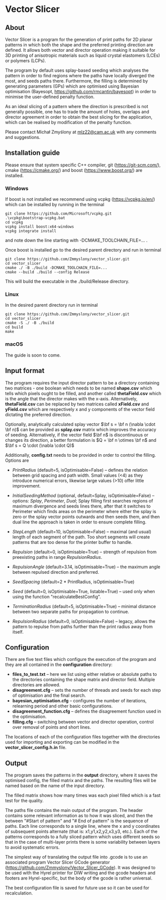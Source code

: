 # Vector Slicer

## About
Vector Slicer is a program for the generation of print paths for 2D planar patterns in which both the shape 
and the preferred printing direction are defined. It allows both vector and director operation making it suitable
for 3D printing of anisotropic materials such as liquid crystal elastomers (LCEs) or polymers (LCPs). 

The program by default uses splay-based seeding which analyses the pattern in order to find regions where the paths 
have locally diverged the most, and seeds paths there. Furthermore, the filling is determined by generating parameters
(GPs) which are optimised using Bayesian optimisation (Bayesopt, https://github.com/rmcantin/bayesopt) in order
to minimise the user-defined penalty function. 

As an ideal slicing of a pattern where the direction is prescribed is not generally possible, one has to trade 
the amount of holes, overlaps and director agreement in order to obtain the best slicing for the application, which can be 
realised by modification of the penalty function.

Please contact Michał Zmyślony at mlz22@cam.ac.uk with any comments and suggestions.

[//]: # (## Requirements)

[//]: # (Boost library - https://www.boost.org/.)

## Installation guide
Please ensure that system specific C++ compiler, git (https://git-scm.com/), cmake (https://cmake.org/) and 
boost (https://www.boost.org/) are installed. 

### Windows
If boost is not installed we recommend using vcpkg (https://vcpkg.io/en/) which can be installed by running in the terminal
```
git clone https://github.com/Microsoft/vcpkg.git
.\vcpkg\bootstrap-vcpkg.bat
cd vcpkg
vcpkg install boost:x64-windows
vcpkg integrate install 
```
and note down the line starting with -DCMAKE_TOOLCHAIN_FILE=... .

Once boost is installed go to the desired parent directory and run in terminal
```
git clone https://github.com/Zmmyslony/vector_slicer.git
cd vector_slicer
cmake ./ -B ./build -DCMAKE_TOOLCHAIN_FILE=...
cmake --build ./build --config Release
```
This will build the executable in the ./build/Release directory.


### Linux
In the desired parent directory run in terminal
```
git clone https://github.com/Zmmyslony/vector_slicer.git
cd vector_slicer
cmake -S ./ -B ./build
cd build
make
```

### macOS
The guide is soon to come.

## Input format
The program requires the input director pattern to be a directory containing two matrices - one boolean which needs to be named
**shape.csv** which tells which pixels ought to be filled, and another called **thetaField.csv** which is the angle 
that the director makes with the x-axis. Alternatively, **thetaField.csv** can be replaced by two matrices called **xField.csv**
and **yField.csv**  which  are respectively x and y components of the vector field dictating the preferred direction.

Optionally, analytically calculated splay vector $\bf s = \bf n (\nabla \cdot \bf n)$ can be provided as **splay.csv** 
matrix which improves the accuracy of seeding. Alternatively, if the vector field $\bf n$ is discontinuous or changes 
its direction, a better formulation is $Q = \bf n \otimes \bf n$ and $\bf s = Q \cdot (\nabla \cdot Q)$

Additionally, **config.txt** needs to be provided in order to control the filling. Options are 
* _PrintRadius_ (default=5, isOptimisable=False) – defines the relation between grid spacing and path width. Small
  values (<4) as they introduce numerical errors, likewise large values (>10) offer little improvement.
* _InitialSeedingMethod_ (optional, default=Splay, isOptimisable=False) – options: _Splay_, _Perimeter_, _Dual_; Splay filling first searches 
  regions of maximum divergence and seeds lines there, after that it switches to Perimeter which finds areas on the 
  perimeter where either the splay is zero or the splay vector points outwards and then seeds them, and then dual line 
  the approach is taken in order to ensure complete filling. 
* _StepLength_ (default=10, isOptimisable=False) – maximal (and usual) length of each segment of the path. Too short segments will 
  create patterns that are too dense for the printer buffer to handle.


* _Repulsion_ (default=0, isOptimisable=True) – strength of repulsion from preexisting paths in range _RepulsionRadius_.
* _RepulsionAngle_ (default=3.14, isOptimisable=True) – the maximum angle between repulsed direction and preferred. 
* _SeedSpacing_ (default=2 * PrintRadius, isOptimisable=True)
* _Seed_ (default=0, isOptimisable=True, listable=True) –  used only when using the function "recalculateBestConfig".
* _TerminationRadius_ (default=5, isOptimisable=True) – minimal distance between two separate paths for 
  propagation to continue.
* _RepulsionRadius_ (default=0, isOptimisable=False) – legacy, allows the pattern to repulse from paths further
 than the print radius away from itself.

## Configuration
There are five text files which configure the execution of the program and they are all contained
in the <b>configuration</b> directory:

* <b>files_to_test.txt</b> – here we list using either relative or absolute paths to the directories containing the
  shape matrix and director field. Multiple directories are allowed.
* <b>disagreement.cfg</b> – sets the number of threads and seeds for each step of optimisation and the final search.
* <b>bayesian_optimisation.cfg</b> – configures the number of iterations, relearning period and other basic
  configurations.
* <b>disagreement_function.cfg</b> – defines the disagreement function used in the optimisation.
* <b>filling.cfg</b> – switching between vector and director operation, control over removal of points and short lines.

The locations of each of the configuration files together with the directories used for importing and exporting can
be modified in the **vector_slicer_config.h.in** file.

## Output

The program saves the patterns in the **output** directory, where it saves the optimised config, the filled matrix and
the paths. The resulting files will be named based on the name of the input directory.

The filled matrix shows how many times was each pixel filled which is a fast test for the quality.

The paths file contains the main output of the
program. The header contains some relevant information as to how it was sliced, and then the between "#Start of pattern"
and "# End of pattern" is the sequence of paths. Each line corresponds to a single line, where the x and y coordinates
of subsequent points alternate (that is: x1,y1,x2,y2,x3,y3, etc.). Each of the patterns corresponds to a fully sliced
pattern which uses different seeds so that in the case of multi-layer prints there is some variability between layers
to avoid systematic errors.

The simplest way of translating the output file into .gcode is to use an associated program Vector Slicer GCode generator
(https://github.com/Zmmyslony/Vector_Slicer_GCode). It was designed to be used with the Hyrel printer for DIW writing 
and the gcode headers and footers are Hyrel-specific, but the body of the gcode is rather universal. 

The best configuration file is saved for future use so it can be used for recalculation.

